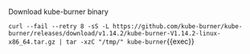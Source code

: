 Download kube-burner binary

`curl --fail --retry 8 -sS -L https://github.com/kube-burner/kube-burner/releases/download/v1.14.2/kube-burner-V1.14.2-linux-x86_64.tar.gz | tar -xzC "/tmp/" kube-burner`{{exec}}